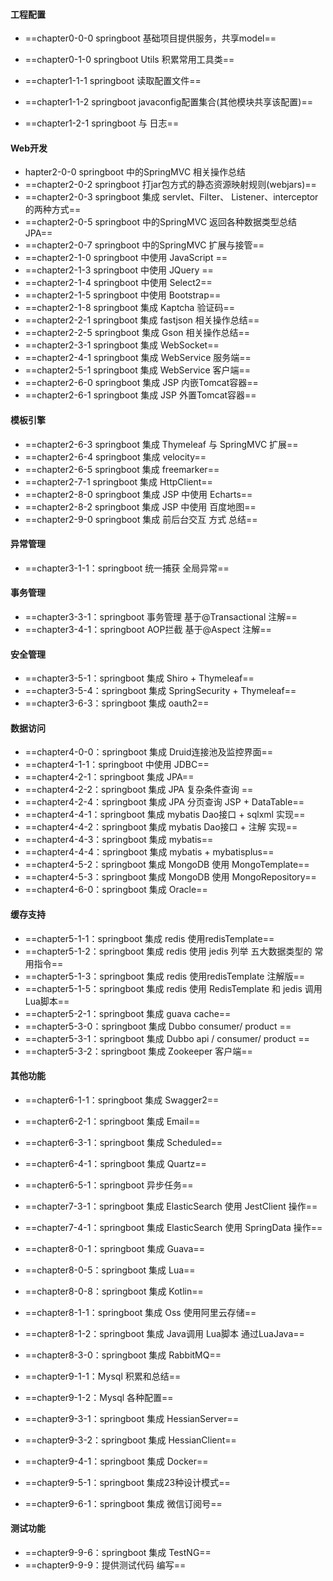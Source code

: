 

#### 工程配置

- ==chapter0-0-0 springboot 基础项目提供服务，共享model==

- ==chapter0-1-0 springboot Utils 积累常用工具类==

- ==chapter1-1-1 springboot 读取配置文件==

- ==chapter1-1-2 springboot  javaconfig配置集合(其他模块共享该配置)==

- ==chapter1-2-1 springboot  与 日志==

  

#### Web开发

- hapter2-0-0 springboot  中的SpringMVC  相关操作总结
- ==chapter2-0-2 springboot  打jar包方式的静态资源映射规则(webjars)==
- ==chapter2-0-3 springboot  集成  servlet、Filter、 Listener、interceptor 的两种方式==
- ==chapter2-0-5 springboot  中的SpringMVC   返回各种数据类型总结 JPA==
- ==chapter2-0-7 springboot  中的SpringMVC 扩展与接管==
- ==chapter2-1-0 springboot  中使用 JavaScript ==
- ==chapter2-1-3 springboot  中使用 JQuery ==
- ==chapter2-1-4 springboot  中使用 Select2==
- ==chapter2-1-5 springboot  中使用 Bootstrap==
- ==chapter2-1-8 springboot  集成 Kaptcha 验证码==
- ==chapter2-2-1 springboot  集成 fastjson  相关操作总结==
- ==chapter2-2-5 springboot  集成 Gson  相关操作总结==
- ==chapter2-3-1 springboot  集成 WebSocket==
- ==chapter2-4-1 springboot  集成 WebService 服务端==
- ==chapter2-5-1 springboot  集成 WebService 客户端==
- ==chapter2-6-0 springboot  集成  JSP 内嵌Tomcat容器==
- ==chapter2-6-1 springboot  集成  JSP 外置Tomcat容器==



#### 模板引擎

- ==chapter2-6-3 springboot  集成  Thymeleaf 与 SpringMVC 扩展==
- ==chapter2-6-4 springboot  集成  velocity==
- ==chapter2-6-5 springboot  集成  freemarker==
- ==chapter2-7-1 springboot  集成 HttpClient==
- ==chapter2-8-0 springboot  集成  JSP 中使用 Echarts==
- ==chapter2-8-2 springboot  集成  JSP 中使用 百度地图==
- ==chapter2-9-0 springboot  集成  前后台交互  方式 总结==

#### 异常管理

- ==chapter3-1-1：springboot 统一捕获 全局异常==

#### 事务管理

- ==chapter3-3-1：springboot  事务管理   基于@Transactional 注解==
- ==chapter3-4-1：springboot  AOP拦截   基于@Aspect 注解==



#### 安全管理

- ==chapter3-5-1：springboot  集成  Shiro +  Thymeleaf==
- ==chapter3-5-4：springboot  集成  SpringSecurity +  Thymeleaf==
- ==chapter3-6-3：springboot  集成  oauth2==

#### 数据访问

- ==chapter4-0-0：springboot 集成  Druid连接池及监控界面==
- ==chapter4-1-1：springboot 中使用 JDBC==   
- ==chapter4-2-1：springboot 集成 JPA==  
- ==chapter4-2-2：springboot 集成 JPA  复杂条件查询 ==  
- ==chapter4-2-4：springboot 集成 JPA 分页查询 JSP + DataTable==  
- ==chapter4-4-1：springboot 集成 mybatis   Dao接口 + sqlxml 实现== 
- ==chapter4-4-2：springboot 集成 mybatis   Dao接口 +  注解 实现==
- ==chapter4-4-3：springboot 集成 mybatis== 
- ==chapter4-4-4：springboot 集成 mybatis + mybatisplus== 
- ==chapter4-5-2：springboot 集成 MongoDB  使用 MongoTemplate==
- ==chapter4-5-3：springboot 集成 MongoDB  使用 MongoRepository==
- ==chapter4-6-0：springboot 集成 Oracle==



#### 缓存支持

- ==chapter5-1-1：springboot 集成 redis     使用redisTemplate==
- ==chapter5-1-2：springboot 集成 redis     使用 jedis 列举 五大数据类型的 常用指令==
- ==chapter5-1-3：springboot 集成 redis     使用redisTemplate 注解版==
- ==chapter5-1-5：springboot 集成 redis     使用 RedisTemplate 和 jedis 调用Lua脚本==   
- ==chapter5-2-1：springboot 集成  guava cache==
- ==chapter5-3-0：springboot 集成 Dubbo consumer/ product ==
- ==chapter5-3-1：springboot 集成 Dubbo api / consumer/ product ==
- ==chapter5-3-2：springboot 集成  Zookeeper 客户端==

#### 其他功能

- ==chapter6-1-1：springboot 集成 Swagger2==

- ==chapter6-2-1：springboot 集成 Email==

- ==chapter6-3-1：springboot 集成 Scheduled==

- ==chapter6-4-1：springboot 集成 Quartz==

- ==chapter6-5-1：springboot  异步任务==

- ==chapter7-3-1：springboot 集成 ElasticSearch  使用 JestClient 操作==

- ==chapter7-4-1：springboot 集成 ElasticSearch  使用 SpringData 操作==

- ==chapter8-0-1：springboot 集成 Guava==

- ==chapter8-0-5：springboot 集成 Lua==

- ==chapter8-0-8：springboot 集成 Kotlin==

- ==chapter8-1-1：springboot 集成 Oss  使用阿里云存储==

- ==chapter8-1-2：springboot 集成  Java调用 Lua脚本  通过LuaJava==

- ==chapter8-3-0：springboot 集成 RabbitMQ==

- ==chapter9-1-1：Mysql 积累和总结==

- ==chapter9-1-2：Mysql  各种配置==

- ==chapter9-3-1：springboot 集成 HessianServer==

- ==chapter9-3-2：springboot 集成 HessianClient==

- ==chapter9-4-1：springboot 集成 Docker==

- ==chapter9-5-1：springboot 集成23种设计模式==

- ==chapter9-6-1：springboot 集成 微信订阅号==

  

#### 测试功能

- ==chapter9-9-6：springboot 集成 TestNG==
- ==chapter9-9-9：提供测试代码 编写==
